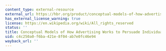 ```yaml
---
content_type: external-resource
external_url: https://hbr.org/product/conceptual-models-of-how-advertising-works-to-persuade-individuals/UV2935-PDF-ENG
has_external_license_warning: true
license: https://en.wikipedia.org/wiki/All_rights_reserved
status: ''
title: Conceptual Models of How Advertising Works to Persuade Individuals
uid: c4c250a0-f6ba-421e-8f04-ab7e0fc46e94
wayback_url: ''
---
```

